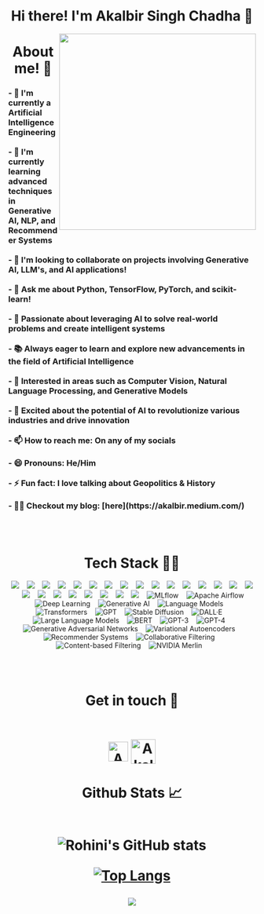 <h1 align="center">Hi there! I'm Akalbir Singh Chadha 👋 </h1>

<img class="fit-picture" align="right"
     width="400" height="400"
     src="https://imgur.com/a/sDZ9GvC">
<h1 align="center">About me! 🚀</h1>

<!--
Here are some ideas to get you started:
-->

<h3>
- 🔭 I'm currently a Artificial Intelligence Engineering  <br>
     <br>
- 🌱 I'm currently learning advanced techniques in Generative AI, NLP, and Recommender Systems  <br>
     <br>
- 👯 I'm looking to collaborate on projects involving Generative AI, LLM's, and AI applications!  <br>
     <br>
- 💬 Ask me about Python, TensorFlow, PyTorch, and scikit-learn!  <br>
     <br>
- 🤖 Passionate about leveraging AI to solve real-world problems and create intelligent systems  <br>
     <br>
- 📚 Always eager to learn and explore new advancements in the field of Artificial Intelligence  <br>
     <br>
- 🧠 Interested in areas such as Computer Vision, Natural Language Processing, and Generative Models  <br>
     <br>
- 🚀 Excited about the potential of AI to revolutionize various industries and drive innovation  <br>
     <br>
- 📫 How to reach me: On any of my socials  <br>
     <br>
- 😄 Pronouns: He/Him  <br>
     <br>
- ⚡ Fun fact: I love talking about Geopolitics & History  <br>
     <br>
- ✍🏼 Checkout my blog: [here](https://akalbir.medium.com/)
</h3>
<br />
<br>

<h1 align="center">Tech Stack 👩‍💻</h1>
<p align="center">
<img src="https://img.shields.io/badge/django-092E20.svg?&style=for-the-badge&logo=django&logoColor=white" />&nbsp;&nbsp;&nbsp;
<img src="https://img.shields.io/badge/python-3670A0?style=for-the-badge&logo=python&logoColor=ffdd54" />&nbsp;&nbsp;&nbsp;
<img src="https://img.shields.io/badge/bootstrap-563d7c.svg?&style=for-the-badge&logo=bootstrap&logoColor=white" />&nbsp;&nbsp;&nbsp;
<img src="https://img.shields.io/badge/Sqlite-20639B.svg?&style=for-the-badge&logo=sqlite&logoColor=white" />&nbsp;&nbsp;&nbsp;
<img src="https://img.shields.io/badge/flask-FFFFFF.svg?&style=for-the-badge&logo=flask&logoColor=black" />&nbsp;&nbsp;&nbsp;
<img src="https://img.shields.io/badge/javascript-%23323330.svg?style=for-the-badge&logo=javascript&logoColor=%23F7DF1E" />&nbsp;&nbsp;&nbsp;
<img src="https://img.shields.io/badge/git-%23F05033.svg?style=for-the-badge&logo=git&logoColor=white"/>&nbsp;&nbsp;&nbsp;
<img src="https://img.shields.io/badge/Keras-%23D00000.svg?style=for-the-badge&logo=Keras&logoColor=white"/>&nbsp;&nbsp;&nbsp;
<img src="https://img.shields.io/badge/numpy-%23013243.svg?style=for-the-badge&logo=numpy&logoColor=white"/>&nbsp;&nbsp;&nbsp;
<img src="https://img.shields.io/badge/pandas-%23150458.svg?style=for-the-badge&logo=pandas&logoColor=white"/>&nbsp;&nbsp;&nbsp;
<img src="https://img.shields.io/badge/scikit--learn-%23F7931E.svg?style=for-the-badge&logo=scikit-learn&logoColor=white"/>&nbsp;&nbsp;&nbsp; 
<img src="https://img.shields.io/badge/c++-%2300599C.svg?style=for-the-badge&logo=c%2B%2B&logoColor=white"/>&nbsp;&nbsp;&nbsp; 
<img src="https://img.shields.io/badge/css3-%231572B6.svg?style=for-the-badge&logo=css3&logoColor=white"/>&nbsp;&nbsp;&nbsp; 
<img src="https://img.shields.io/badge/html5-%23E34F26.svg?style=for-the-badge&logo=html5&logoColor=white"/>&nbsp;&nbsp;&nbsp;  
<img src="https://img.shields.io/badge/markdown-%23000000.svg?style=for-the-badge&logo=markdown&logoColor=white"/>&nbsp;&nbsp;&nbsp;  
<img src="https://img.shields.io/badge/MongoDB-%234ea94b.svg?style=for-the-badge&logo=mongodb&logoColor=white"/>&nbsp;&nbsp;&nbsp; 
<img src="https://img.shields.io/badge/mysql-%2300f.svg?style=for-the-badge&logo=mysql&logoColor=white"/>&nbsp;&nbsp;&nbsp; 
<img src="https://img.shields.io/badge/tensorflow-%23FF6F00.svg?style=for-the-badge&logo=tensorflow&logoColor=white" />&nbsp;&nbsp;&nbsp;
<img src="https://img.shields.io/badge/pytorch-%23EE4C2C.svg?style=for-the-badge&logo=pytorch&logoColor=white" />&nbsp;&nbsp;&nbsp;
<img src="https://img.shields.io/badge/jupyter-%23F37626.svg?style=for-the-badge&logo=jupyter&logoColor=white" />&nbsp;&nbsp;&nbsp;
<img src="https://img.shields.io/badge/opencv-%23white.svg?style=for-the-badge&logo=opencv&logoColor=white" />&nbsp;&nbsp;&nbsp;
<img src="https://img.shields.io/badge/colab-%23F9AB00.svg?style=for-the-badge&logo=google-colab&color=525252" />&nbsp;&nbsp;&nbsp;
<img src="https://img.shields.io/badge/fastai-%2300A4E4.svg?style=for-the-badge&logo=fastai&logoColor=white" />&nbsp;&nbsp;&nbsp;
<img src="https://img.shields.io/badge/huggingface-%23FFCC00.svg?style=for-the-badge&logo=huggingface&logoColor=black" />&nbsp;&nbsp;&nbsp;
<img src="https://img.shields.io/badge/mlflow-%23d9ead3.svg?style=for-the-badge&logo=numpy&logoColor=blue" alt="MLflow"/>&nbsp;&nbsp;&nbsp;
<img src="https://img.shields.io/badge/Apache%20Airflow-017CEE?style=for-the-badge&logo=Apache%20Airflow&logoColor=white" alt="Apache Airflow"/>&nbsp;&nbsp;&nbsp;
<img src="https://img.shields.io/badge/deep%20learning-FF6F00.svg?style=for-the-badge&logo=TensorFlow&logoColor=white" alt="Deep Learning"/>&nbsp;&nbsp;&nbsp;
<img src="https://img.shields.io/badge/generative%20ai-FF4B4B.svg?style=for-the-badge&logo=OpenAI&logoColor=white" alt="Generative AI"/>&nbsp;&nbsp;&nbsp;
<img src="https://img.shields.io/badge/language%20models-000000.svg?style=for-the-badge&logo=OpenAI&logoColor=white" alt="Language Models"/>&nbsp;&nbsp;&nbsp;
<img src="https://img.shields.io/badge/transformers-FCC624.svg?style=for-the-badge&logo=PyTorch&logoColor=black" alt="Transformers"/>&nbsp;&nbsp;&nbsp;
<img src="https://img.shields.io/badge/gpt-000000.svg?style=for-the-badge&logo=OpenAI&logoColor=white" alt="GPT"/>&nbsp;&nbsp;&nbsp;
<img src="https://img.shields.io/badge/stable%20diffusion-7B42BC.svg?style=for-the-badge&logo=Stable-Diffusion&logoColor=white" alt="Stable Diffusion"/>&nbsp;&nbsp;&nbsp;
<img src="https://img.shields.io/badge/dall%C2%B7e-000000.svg?style=for-the-badge&logo=OpenAI&logoColor=white" alt="DALL·E"/>&nbsp;&nbsp;&nbsp;
<img src="https://img.shields.io/badge/llms-FF6F00.svg?style=for-the-badge&logo=OpenAI&logoColor=white" alt="Large Language Models"/>&nbsp;&nbsp;&nbsp;
<img src="https://img.shields.io/badge/bert-F7DF1E.svg?style=for-the-badge&logo=PyTorch&logoColor=black" alt="BERT"/>&nbsp;&nbsp;&nbsp;
<img src="https://img.shields.io/badge/gpt--3-000000.svg?style=for-the-badge&logo=OpenAI&logoColor=white" alt="GPT-3"/>&nbsp;&nbsp;&nbsp;
<img src="https://img.shields.io/badge/gpt--4-000000.svg?style=for-the-badge&logo=OpenAI&logoColor=white" alt="GPT-4"/>&nbsp;&nbsp;&nbsp;
<img src="https://img.shields.io/badge/generative%20adversarial%20networks-FF0000.svg?style=for-the-badge&logo=TensorFlow&logoColor=white" alt="Generative Adversarial Networks"/>&nbsp;&nbsp;&nbsp;
<img src="https://img.shields.io/badge/variational%20autoencoders-FFA500.svg?style=for-the-badge&logo=PyTorch&logoColor=black" alt="Variational Autoencoders"/>&nbsp;&nbsp;&nbsp;
<img src="https://img.shields.io/badge/recommender%20systems-006400.svg?style=for-the-badge&logo=scikit-learn&logoColor=white" alt="Recommender Systems"/>&nbsp;&nbsp;&nbsp;
<img src="https://img.shields.io/badge/collaborative%20filtering-FF69B4.svg?style=for-the-badge&logo=pandas&logoColor=white" alt="Collaborative Filtering"/>&nbsp;&nbsp;&nbsp;
<img src="https://img.shields.io/badge/content--based%20filtering-9400D3.svg?style=for-the-badge&logo=NumPy&logoColor=white" alt="Content-based Filtering"/>&nbsp;&nbsp;&nbsp;
<img src="https://img.shields.io/badge/nvidia%20merlin-76B900.svg?style=for-the-badge&logo=nvidia&logoColor=white" alt="NVIDIA Merlin"/>&nbsp;&nbsp;&nbsp;

</p>     

<br />
<br>


<h1 align="center">Get in touch 🤝
<br />
<br>

[<img align="center" alt="Akalbir17 | Linkedln" width="40px" src="https://cdn2.iconfinder.com/data/icons/social-media-2285/512/1_Linkedin_unofficial_colored_svg-512.png" />][linkedin]
[<img align="center" alt="Akalbir17 | Gmail" width="50px" src="https://cdn4.iconfinder.com/data/icons/logos-brands-in-colors/48/google-gmail-512.png"/>][gmail]
</h1>

<h1 align="center">Github Stats 📈
<br />
<br>     
     
     
![Rohini's GitHub stats](https://github-readme-stats.vercel.app/api?username=Akalbir17&show_icons=true&theme=dark&count_private=true&include_all_commits=true)    
     
[![Top Langs](https://github-readme-stats.vercel.app/api/top-langs/?username=Akalbir17&layout=compact&theme=dark)](https://github.com/RohiniRG/github-readme-stats)

<p align="center">
   <img src="https://komarev.com/ghpvc/?username=Akalbir17&label=PROFILE+VIEWS&style=flat-square&color=blue")
</p>  
     

[linkedin]: https://www.linkedin.com/in/akkalbeir/
[gmail]: chadhakalbirsingh@gmail.com

<br /> 



